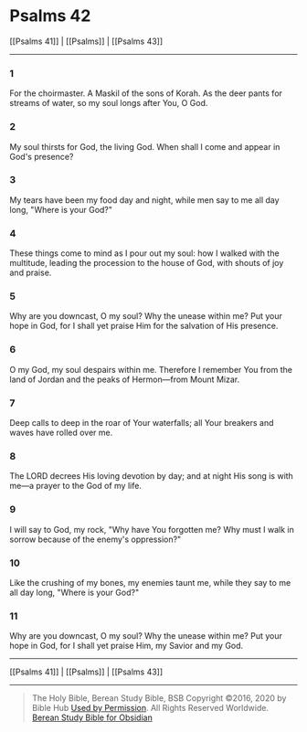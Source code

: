 # Psalms 42

[[Psalms 41]] | [[Psalms]] | [[Psalms 43]]

---

### 1
For the choirmaster. A Maskil of the sons of Korah. As the deer pants for streams of water, so my soul longs after You, O God.

### 2
My soul thirsts for God, the living God. When shall I come and appear in God's presence?

### 3
My tears have been my food day and night, while men say to me all day long, "Where is your God?"

### 4
These things come to mind as I pour out my soul: how I walked with the multitude, leading the procession to the house of God, with shouts of joy and praise.

### 5
Why are you downcast, O my soul? Why the unease within me? Put your hope in God, for I shall yet praise Him for the salvation of His presence.

### 6
O my God, my soul despairs within me. Therefore I remember You from the land of Jordan and the peaks of Hermon—from Mount Mizar.

### 7
Deep calls to deep in the roar of Your waterfalls; all Your breakers and waves have rolled over me.

### 8
The LORD decrees His loving devotion by day; and at night His song is with me—a prayer to the God of my life.

### 9
I will say to God, my rock, "Why have You forgotten me? Why must I walk in sorrow because of the enemy's oppression?"

### 10
Like the crushing of my bones, my enemies taunt me, while they say to me all day long, "Where is your God?"

### 11
Why are you downcast, O my soul? Why the unease within me? Put your hope in God, for I shall yet praise Him, my Savior and my God.

---

[[Psalms 41]] | [[Psalms]] | [[Psalms 43]]

---

> The Holy Bible, Berean Study Bible, BSB
> Copyright &copy;2016, 2020 by Bible Hub
> [Used by Permission](https://berean.bible/terms.htm). All Rights Reserved Worldwide.
> [Berean Study Bible for Obsidian](https://github.com/gapmiss/berean-study-bible-for-obsidian)

